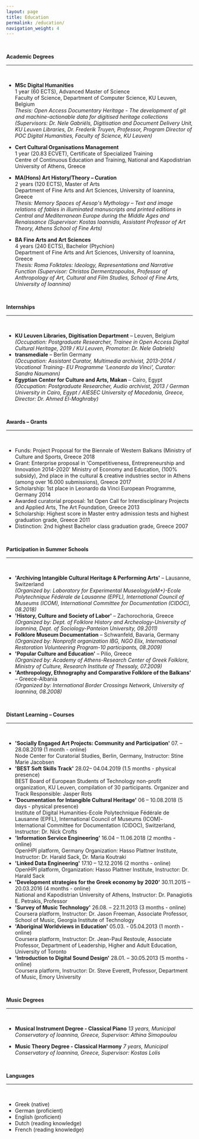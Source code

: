 ```yaml
---
layout: page
title: Education
permalink: /education/
navigation_weight: 4
---
```


<br/>

**Academic Degrees**  

---  

<br/>

- **MSc Digital Humanities**  
1 year (60 ECTS), Advanced Master of Science  
Faculty of Science, Department of Computer Science, KU Leuven, Belgium  
*Thesis: Open Access Documentary Heritage - The development of git and machine-actionable data for digitised heritage collections (Supervisors: Dr. Nele Gabriëls, Digitisation and Document Delivery Unit, KU Leuven Libraries, Dr. Frederik Truyen, Professor, Program Director of POC Digital Humanities, Faculty of Science, KU Leuven)*

- **Cert Cultural Organisations Management**  
1 year (20.83 ECVET), Certificate of Specialized Training  
Centre of Continuous Education and Training, National and Kapodistrian University of Athens, Greece

- **MA(Hons) Art History/Theory – Curation**  
2 years (120 ECTS), Master of Arts  
Department of Fine Arts and Art Sciences, University of Ioannina, Greece  
*Thesis: Memory Spaces of Aesop's Mythology – Text and image relations of fables in illuminated manuscripts
and printed editions in Central and Mediterranean Europe during the Middle Ages and Renaissance
(Supervisor: Kostas Ioannidis, Assistant Professor of Art Theory, Athens School of Fine Arts)*

- **BA Fine Arts and Art Sciences**  
4 years (240 ECTS), Bachelor (Ptychion)  
Department of Fine Arts and Art Sciences, University of Ioannina, Greece  
*Thesis: Roma Folktales: Ideology, Representations and Narrative Function (Supervisor: Christos Dermentzopoulos, Professor of Anthropology of Art, Cultural and Film Studies, School of Fine Arts, University of Ioannina)*

<br/>


**Internships**  

---
<br>

- **KU Leuven Libraries, Digitisation Department** – Leuven, Belgium  
*(Occupation: Postgraduate Researcher, Trainee in Open Access Digital Cultural Heritage, 2019 / KU Leuven, Promotor: Dr. Nele Gabriels)*
- **transmediale** – Berlin Germany  
*(Occupation: Assistant Curator, Multimedia archivist, 2013-2014 / Vocational Training- EU Programme 'Leonardo da Vinci', Curator: Sandra Naumann)*
- **Egyptian Center for Culture and Arts, Makan** – Cairo, Egypt  
*(Occupation: Postgraduate Researcher, Audio archivist, 2013 / German University in Cairo, Egypt / AIESEC University of Macedonia, Greece, Director: Dr. Ahmed El-Maghraby)*

<br/>


**Awards – Grants**  

---  
<br/>

- Funds: Project Proposal for the Biennale of Western Balkans (Ministry of Culture and Sports, Greece 2018
- Grant: Enterprise proposal in 'Competitiveness, Entrepreneurship and Innovation 2014-2020' Ministry of Economy and 	Education, (100% subsidy), 2nd place in the cultural & creative industries sector in Athens (among over 16.000 	submissions), Greece 2017
- Scholarship: 1st place in Leonardo da Vinci European Programme, Germany 2014
- Awarded curatorial proposal: 1st Open Call for Interdisciplinary Projects and Applied Arts, The Art Foundation, Greece 2013
- Scholarship: Highest score in Master entry admission tests and highest graduation grade, Greece 2011
- Distinction: 2nd highest Bachelor class graduation grade, Greece 2007

<br/>

**Participation in Summer Schools**  

---  
<br/>

- **'Archiving Intangible Cultural Heritage & Performing Arts'** – Lausanne, Switzerland  
*(Organized by: Laboratory for Experimental Museology(eM+)-Ecole Polytechnique Fédérale de Lausanne (EPFL), International Council of Museums (ICOM), International Committee for Documentation (CIDOC), 08.2018)*
- **'History, Culture and Society of Labor'** – Zachorochoria, Greece  
*(Organized by: Dept. of Folklore History and Archeology-University of Ioannina, Dept. of Sociology-Panteion University, 09.2011)*
- **Folklore Museum Documentation** – Schwanfeld, Bavaria, Germany  
*(Organized by: Νonprofit organization IBG, NGO Elix, International Restoration Volunteering Program-10 participants, 08.2009)*
- **'Popular Culture and Education'** – Pilio, Greece  
*(Organized by: Academy of Athens-Research Center of Greek Folklore, Ministry of Culture, Research Institute of Thessaly, 07.2009)*
- **'Anthropology, Ethnography and Comparative Folklore of the Balkans'** – Greece-Albania  
*(Organized by: International Border Crossings Network, University of Ioannina, 08.2008)*

<br/>


**Distant Learning – Courses**  

---  
<br/>

- **'Socially Engaged Art Projects: Community and Participation'** 07. – 28.08.2019 (1 month - online)  
Node Center for Curatorial Studies, Berlin, Germany, Instructor: Stine Marie Jacobsen
- **'BEST Soft Skills Track'** 28.02– 04.04.2019 (1.5 months - physical presence)  
BEST Board of European Students of Technology non-profit organization, KU Leuven, compilation of 30 participants.
Organizer and Track Responsible: Jasper Rots
- **'Documentation for Intangible Cultural Heritage'** 06 – 10.08.2018 (5 days - physical presence)  
Institute of Digital Humanities-Ecole Polytechnique Fédérale de Lausanne (EPFL), International Council of Museums (ICOM)-International Committee for Documentation (CIDOC), Switzerland, Instructor: Dr. Nick Crofts
- **'Information Service Engineering'** 16.04 – 11.06.2018 (2 months - online)  
OpenHPI platform, Germany Organization: Hasso Plattner Institute, Instructor: Dr. Harald Sack, Dr. Maria Koutraki
- **'Linked Data Engineering'** 17.10 – 12.12.2016 (2 months - online)  
OpenHPI platform, Organization: Hasso Plattner Institute, Instructor: Dr. Harald Sack
- **'Development strategies for the Greek economy by 2020'**  30.11.2015 – 20.03.2016 (4 months - online)  
National and Kapodistrian University of Athens, Instructor: Dr. Panagiotis E. Petrakis, Professor
- **'Survey of Music Technology'** 26.08. – 22.11.2013 (3 months - online)  
Coursera platform, Instructor: Dr. Jason Freeman, Associate Professor, School of Music, Georgia Institute of Technology
- **'Aboriginal Worldviews in Education'** 05.03. - 05.04.2013 (1 month - online)  
Coursera platform, Instructor: Dr. Jean-Paul Restoule, Associate Professor, Department of Leadership, Higher and Adult Education, University of Toronto
- **'Introduction to Digital Sound Design'** 28.01. – 30.05.2013 (5 months - online)  
Coursera platform, Instructor: Dr. Steve Everett, Professor, Department of Music, Emory University

<br/>


**Music Degrees**  

---  
<br/>

- **Musical Instrument Degree - Classical Piano**
*13 years, Municipal Conservatory of Ioannina, Greece, Supervisor: Athina Simopoulou*

- **Music Theory Degree - Classical Harmony**
*7 years, Municipal Conservatory of Ioannina, Greece, Supervisor: Kostas Lolis*


<br/>

**Languages** 

---  
<br/>

- Greek (native)
- German (proficient)
- English (proficient)
- Dutch (reading knowledge)
- French (reading knowledge)

<br/>
